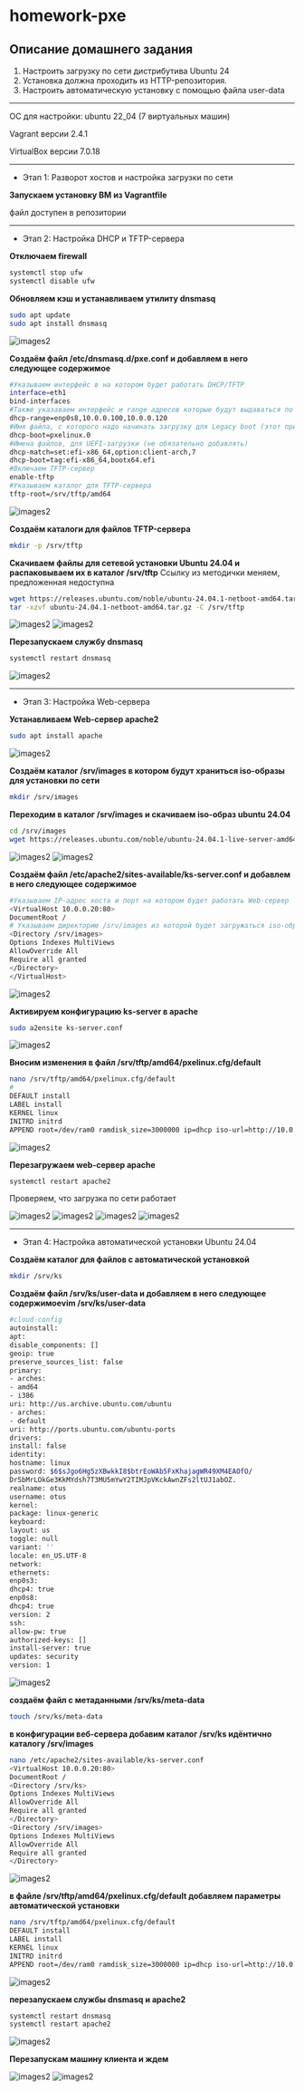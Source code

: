# homework-pxe

Описание домашнего задания
---
1. Настроить загрузку по сети дистрибутива Ubuntu 24
2. Установка должна проходить из HTTP-репозитория.
3. Настроить автоматическую установку c помощью файла user-data


---
ОС для настройки: ubuntu 22_04 (7 виртуальных машин)

Vagrant версии 2.4.1

VirtualBox версии 7.0.18

---
- Этап 1: Разворот хостов и настройка загрузки по сети

**Запускаем установку ВМ из Vagrantfile**

файл доступен в репозитории

---
- Этап 2: Настройка DHCP и TFTP-сервера


**Отключаем firewall**

```bash
systemctl stop ufw
systemctl disable ufw
```

**Обновляем кэш и устанавливаем утилиту dnsmasq**

```bash
sudo apt update
sudo apt install dnsmasq
```

![images2](./images/pxe_1.png)


**Создаём файл /etc/dnsmasq.d/pxe.conf и добавляем в него следующее содержимое**

```bash
#Указываем интерфейс в на котором будет работать DHCP/TFTP
interface=eth1
bind-interfaces
#Также указаваем интерфейс и range адресов которые будут выдаваться по DHCP
dhcp-range=enp0s8,10.0.0.100,10.0.0.120
#Имя файла, с которого надо начинать загрузку для Legacy boot (этот пример рассматривается в методичке)
dhcp-boot=pxelinux.0
#Имена файлов, для UEFI-загрузки (не обязательно добавлять)
dhcp-match=set:efi-x86_64,option:client-arch,7
dhcp-boot=tag:efi-x86_64,bootx64.efi
#Включаем TFTP-сервер
enable-tftp
#Указываем каталог для TFTP-сервера
tftp-root=/srv/tftp/amd64
```

![images2](./images/pxe_2.png)

**Cоздаём каталоги для файлов TFTP-сервера**

```bash
mkdir -p /srv/tftp
```

**Cкачиваем файлы для сетевой установки Ubuntu 24.04 и распаковываем их в каталог /srv/tftp**
Ссылку из методички меняем, предложенная недоступна

```bash
wget https://releases.ubuntu.com/noble/ubuntu-24.04.1-netboot-amd64.tar.gz
tar -xzvf ubuntu-24.04.1-netboot-amd64.tar.gz -C /srv/tftp
```

![images2](./images/pxe_3.png)
![images2](./images/pxe_4.png)


**Перезапускаем службу dnsmasq**
```bash
systemctl restart dnsmasq
```

![images2](./images/pxe_5.png)


---
- Этап 3: Настройка Web-сервера


**Устанавливаем Web-сервер apache2**
```bash
sudo apt install apache
```

![images2](./images/pxe_6.png)


**Cоздаём каталог /srv/images в котором будут храниться iso-образы для установки по сети**
```bash
mkdir /srv/images
```


**Переходим в каталог /srv/images и скачиваем iso-образ ubuntu 24.04**
```bash
cd /srv/images
wget https://releases.ubuntu.com/noble/ubuntu-24.04.1-live-server-amd64.iso
```

![images2](./images/pxe_7.png)
![images2](./images/pxe_8.png)


**Создаём файл /etc/apache2/sites-available/ks-server.conf и добавлем в него следующее содержимое**
```bash
#Указываем IP-адрес хоста и порт на котором будет работать Web-сервер
<VirtualHost 10.0.0.20:80>
DocumentRoot /
# Указываем директорию /srv/images из которой будет загружаться iso-образ
<Directory /srv/images>
Options Indexes MultiViews
AllowOverride All
Require all granted
</Directory>
</VirtualHost>
```

![images2](./images/pxe_9.png)


**Активируем конфигурацию ks-server в apache**
```bash
sudo a2ensite ks-server.conf
```

![images2](./images/pxe_10.png)


**Вносим изменения в файл /srv/tftp/amd64/pxelinux.cfg/default**
```bash
nano /srv/tftp/amd64/pxelinux.cfg/default
#
DEFAULT install
LABEL install
KERNEL linux
INITRD initrd
APPEND root=/dev/ram0 ramdisk_size=3000000 ip=dhcp iso-url=http://10.0.0.20/srv/images/ubuntu-24.04.1-live-server-amd64.iso autoinstall
```

![images2](./images/pxe_11.png)


**Перезагружаем web-сервер apache**
```bash
systemctl restart apache2
```
Проверяем, что загрузка по сети работает

![images2](./images/pxe_12.png)
![images2](./images/pxe_13.png)
![images2](./images/pxe_14.png)
![images2](./images/pxe_15.png)


---
- Этап 4: Настройка автоматической установки Ubuntu 24.04


**Создаём каталог для файлов с автоматической установкой**
```bash
mkdir /srv/ks
```


**Создаём файл /srv/ks/user-data и добавляем в него следующее содержимоеvim /srv/ks/user-data**
```bash
#cloud-config
autoinstall:
apt:
disable_components: []
geoip: true
preserve_sources_list: false
primary:
- arches:
- amd64
- i386
uri: http://us.archive.ubuntu.com/ubuntu
- arches:
- default
uri: http://ports.ubuntu.com/ubuntu-ports
drivers:
install: false
identity:
hostname: linux
password: $6$sJgo6Hg5zXBwkkI8$btrEoWAb5FxKhajagWR49XM4EAOfO/
Dr5bMrLOkGe3KkMYdsh7T3MU5mYwY2TIMJpVKckAwnZFs2ltUJ1abOZ.
realname: otus
username: otus
kernel:
package: linux-generic
keyboard:
layout: us
toggle: null
variant: ''
locale: en_US.UTF-8
network:
ethernets:
enp0s3:
dhcp4: true
enp0s8:
dhcp4: true
version: 2
ssh:
allow-pw: true
authorized-keys: []
install-server: true
updates: security
version: 1
```

![images2](./images/pxe_16.png)



**создаём файл с метаданными /srv/ks/meta-data**
```bash
touch /srv/ks/meta-data
```


**в конфигурации веб-сервера добавим каталог /srv/ks идёнтично каталогу /srv/images**
```bash
nano /etc/apache2/sites-available/ks-server.conf
<VirtualHost 10.0.0.20:80>
DocumentRoot /
<Directory /srv/ks>
Options Indexes MultiViews
AllowOverride All
Require all granted
</Directory>
<Directory /srv/images>
Options Indexes MultiViews
AllowOverride All
Require all granted
</Directory>
```

![images2](./images/pxe_17.png)


**в файле /srv/tftp/amd64/pxelinux.cfg/default добавляем параметры автоматической установки**
```bash
nano /srv/tftp/amd64/pxelinux.cfg/default
DEFAULT install
LABEL install
KERNEL linux
INITRD initrd
APPEND root=/dev/ram0 ramdisk_size=3000000 ip=dhcp iso-url=http://10.0.0.20/srv/images/ubuntu-24.04.1-live-server-amd64.iso autoinstall ds=nocloud-net;s=http://10.0.0.20/srv/ks/
```

![images2](./images/pxe_18.png)


**перезапускаем службы dnsmasq и apache2**
```bash
systemctl restart dnsmasq
systemctl restart apache2
```

![images2](./images/pxe_19.png)


**Перезапускам машину клиента и ждем**

![images2](./images/pxe_20.png)
![images2](./images/pxe_22.png)

